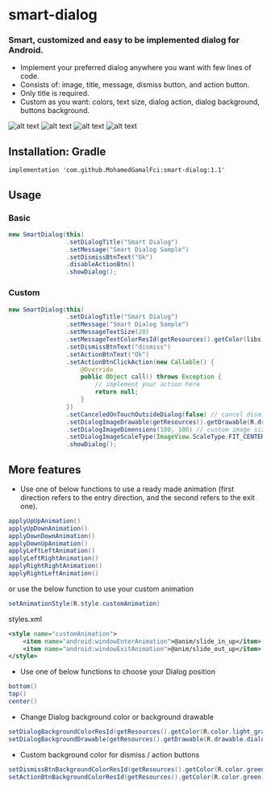 # smart-dialog
### Smart, customized and easy to be implemented dialog for Android.

* Implement your preferred dialog anywhere you want with few lines of code.
* Consists of: image, title, message, dismiss button, and action button.
* Only title is required.
* Custom as you want: colors, text size, dialog action, dialog background, buttons background.


![alt text](https://i.imgur.com/OHT9Ds6.gif)
![alt text](https://i.imgur.com/bXvJzaf.gif)
![alt text](https://i.imgur.com/rZSktNp.gif)
![alt text](https://i.imgur.com/1x4DIJ8.gif)



## Installation: Gradle

```
implementation 'com.github.MohamedGamalFci:smart-dialog:1.1'
```


## Usage

### Basic

``` java
new SmartDialog(this)
                .setDialogTitle("Smart Dialog")
                .setMessage("Smart Dialog Sample")
                .setDismissBtnText("Ok")
                .disableActionBtn()
                .showDialog();
```

### Custom

``` java
new SmartDialog(this)
                .setDialogTitle("Smart Dialog")
                .setMessage("Smart Dialog Sample")
                .setMessageTextSize(20)
                .setMessageTextColorResId(getResources().getColor(libs.mohamedgamal.smartdialog.R.color.black))
                .setDismissBtnText("dismiss")
                .setActionBtnText("Ok")
                .setActionBtnClickAction(new Callable() {
                    @Override
                    public Object call() throws Exception {
                        // implement your action here
                        return null;
                    }
                })
                .setCanceledOnTouchOutsideDialog(false) // cancel dismissing dialog when touch out side
                .setDialogImageDrawable(getResources().getDrawable(R.drawable.android)) // set dialog image here
                .setDialogImageDimensions(100, 100) // custom image size
                .setDialogImageScaleType(ImageView.ScaleType.FIT_CENTER) // custom image scale type
                .showDialog();
```

## More features


* Use one of below functions to use a ready made animation (first direction refers to the entry direction, and the second refers to the exit one).

``` java
applyUpUpAnimation()
applyUpDownAnimation() 
applyDownDownAnimation()
applyDownUpAnimation()
applyLeftLeftAnimation()
applyLeftRightAnimation()
applyRightRightAnimation()
applyRightLeftAnimation()
```

or use the below function to use your custom animation

``` java
setAnimationStyle(R.style.customAnimation)
```

styles.xml

``` xml
<style name="customAnimation">
    <item name="android:windowEnterAnimation">@anim/slide_in_up</item>
    <item name="android:windowExitAnimation">@anim/slide_out_up</item>
</style>
```

* Use one of below functions to choose your Dialog position

``` java
bottom()
top()
center()
```

* Change Dialog background color or background drawable

``` java
setDialogBackgroundColorResId(getResources().getColor(R.color.light_gray))
setDialogBackgroundDrawable(getResources().getDrawable(R.drawable.dialog_background))
```

* Custom background color for dismiss / action buttons

``` java
setDismissBtnBackgroundColorResId(getResources().getColor(R.color.green))
setActionBtnBackgroundColorResId(getResources().getColor(R.color.green))
```

